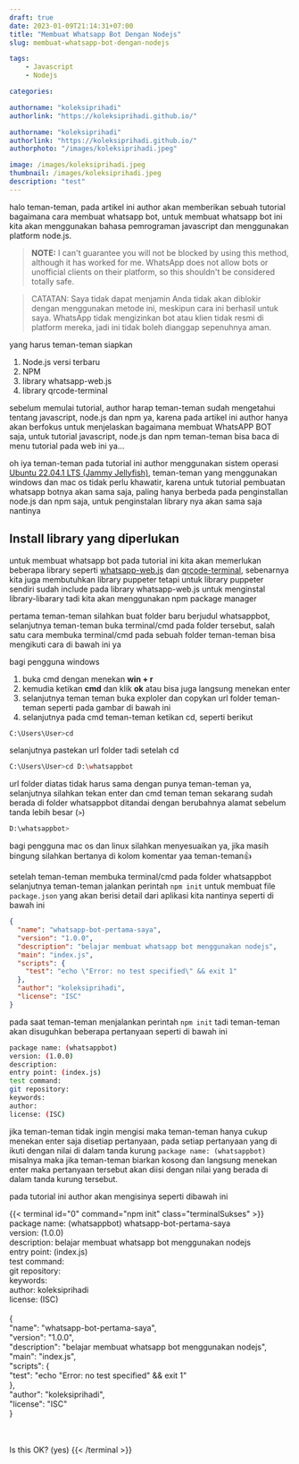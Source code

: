```yaml
---
draft: true
date: 2023-01-09T21:14:31+07:00
title: "Membuat Whatsapp Bot Dengan Nodejs"
slug: membuat-whatsapp-bot-dengan-nodejs

tags:
    - Javascript
    - Nodejs

categories:

authorname: "koleksiprihadi"
authorlink: "https://koleksiprihadi.github.io/"

authorname: "koleksiprihadi"
authorlink: "https://koleksiprihadi.github.io/"
authorphoto: "/images/koleksiprihadi.jpeg"

image: /images/koleksiprihadi.jpeg
thumbnail: /images/koleksiprihadi.jpeg
description: "test"
---
```

halo teman-teman, pada artikel ini author akan memberikan sebuah tutorial bagaimana cara membuat whatsapp bot, untuk membuat whatsapp bot ini kita akan menggunakan bahasa pemrograman javascript dan menggunakan platform node.js.

> **NOTE:** I can't guarantee you will not be blocked by using this method, although it has worked for me. WhatsApp does not allow bots or unofficial clients on their platform, so this shouldn't be considered totally safe.

> CATATAN: Saya tidak dapat menjamin Anda tidak akan diblokir dengan menggunakan metode ini, meskipun cara ini berhasil untuk saya. WhatsApp tidak mengizinkan bot atau klien tidak resmi di platform mereka, jadi ini tidak boleh dianggap sepenuhnya aman.

yang harus teman-teman siapkan

1. Node.js versi terbaru
2. NPM
3. library whatsapp-web.js
4. library qrcode-terminal

sebelum memulai tutorial, author harap teman-teman sudah mengetahui tentang javascript, node.js dan npm ya, karena pada artikel ini author hanya akan berfokus untuk menjelaskan bagaimana membuat WhatsAPP BOT saja, untuk tutorial javascript, node.js dan npm teman-teman bisa baca di menu tutorial pada web ini ya...

oh iya teman-teman pada tutorial ini author menggunakan sistem operasi [Ubuntu 22.04.1 LTS (Jammy Jellyfish)](https://releases.ubuntu.com/22.04/), teman-teman yang menggunakan windows dan mac os tidak perlu khawatir, karena untuk tutorial pembuatan whatsapp botnya akan sama saja, paling hanya berbeda pada penginstallan node.js dan npm saja, untuk penginstalan library nya akan sama saja nantinya

## Install library yang diperlukan

untuk membuat whatsapp bot pada tutorial ini kita akan memerlukan beberapa library seperti [whatsapp-web.js](https://wwebjs.dev/) dan [qrcode-terminal](https://www.npmjs.com/package/qrcode-terminal), sebenarnya kita juga membutuhkan library puppeter tetapi untuk library puppeter sendiri sudah include pada library whatsapp-web.js untuk menginstal library-libarary tadi kita akan menggunakan npm package manager

pertama teman-teman silahkan buat folder baru berjudul whatsappbot, selanjutnya teman-teman buka terminal/cmd pada folder tersebut, salah satu cara membuka terminal/cmd pada sebuah folder teman-teman bisa mengikuti cara di bawah ini ya

bagi pengguna windows

1. buka cmd dengan menekan **win + r**
2. kemudia ketikan **cmd** dan klik **ok** atau bisa juga langsung menekan enter
3. selanjutnya teman teman buka exploler dan copykan url folder teman-teman seperti pada gambar di bawah ini
4. selanjutnya pada cmd teman-teman ketikan cd, seperti berikut
```bash
C:\Users\User>cd
```
   selanjutnya pastekan url folder tadi setelah cd
```bash
C:\Users\User>cd D:\whatsappbot
```

   url folder diatas tidak harus sama dengan punya teman-teman ya, selanjutnya silahkan tekan enter dan cmd teman teman sekarang sudah berada di folder whatsappbot ditandai dengan berubahnya alamat sebelum tanda lebih besar (```>```)
```bash
D:\whatsappbot>
```

bagi pengguna mac os dan linux silahkan menyesuaikan ya, jika masih bingung silahkan bertanya di kolom komentar yaa teman-teman👍

setelah teman-teman membuka terminal/cmd pada folder whatsappbot selanjutnya teman-teman jalankan perintah ```npm init``` untuk membuat file ```package.json``` yang akan berisi detail dari aplikasi kita nantinya seperti di bawah ini

```json
{
  "name": "whatsapp-bot-pertama-saya",
  "version": "1.0.0",
  "description": "belajar membuat whatsapp bot menggunakan nodejs",
  "main": "index.js",
  "scripts": {
    "test": "echo \"Error: no test specified\" && exit 1"
  },
  "author": "koleksiprihadi",
  "license": "ISC"
}
```
pada saat teman-teman menjalankan perintah ```npm init``` tadi teman-teman akan disuguhkan beberapa pertanyaan seperti di bawah ini

```bash
package name: (whatsappbot)
version: (1.0.0) 
description: 
entry point: (index.js) 
test command: 
git repository: 
keywords: 
author: 
license: (ISC) 
```
jika teman-teman tidak ingin mengisi maka teman-teman hanya cukup menekan enter saja disetiap pertanyaan, pada setiap pertanyaan yang di ikuti dengan nilai di dalam tanda kurung ```package name: (whatsappbot)``` misalnya maka jika teman-teman biarkan kosong dan langsung menekan enter maka pertanyaan tersebut akan diisi dengan nilai yang berada di dalam tanda kurung tersebut.

pada tutorial ini author akan mengisinya seperti dibawah ini

{{< terminal id="0" command="npm init" class="terminalSukses" >}}
package name: (whatsappbot) whatsapp-bot-pertama-saya <br>
version: (1.0.0) <br>
description: belajar membuat whatsapp bot menggunakan nodejs <br>
entry point: (index.js) <br>
test command: <br>
git repository: <br>
keywords: <br>
author: koleksiprihadi <br>
license: (ISC) <br><br>
{<br>
  "name": "whatsapp-bot-pertama-saya",<br>
  "version": "1.0.0",<br>
  "description": "belajar membuat whatsapp bot menggunakan nodejs",<br>
  "main": "index.js",<br>
  "scripts": {<br>
    "test": "echo \"Error: no test specified\" && exit 1"<br>
  },<br>
  "author": "koleksiprihadi",<br>
  "license": "ISC"<br>
}<br><br><br>


Is this OK? (yes) 
{{< /terminal >}}